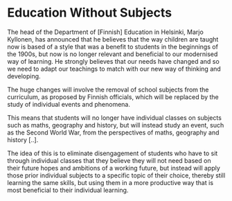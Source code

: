 # Education Without Subjects

The head of the Department of [Finnish] Education in Helsinki, Marjo Kyllonen, has announced that he believes that the way children are taught now is based of a style that was a benefit to students in the beginnings of the 1900s, but now is no longer relevant and beneficial to our modernised way of learning. He strongly believes that our needs have changed and so we need to adapt our teachings to match with our new way of thinking and developing.

The huge changes will involve the removal of school subjects from the curriculum, as proposed by Finnish officials, which will be replaced by the study of individual events and phenomena.

This means that students will no longer have individual classes on subjects such as maths, geography and history, but will instead study an event, such as the Second World War, from the perspectives of maths, geography and history [..].

The idea of this is to eliminate disengagement of students who have to sit through individual classes that they believe they will not need based on their future hopes and ambitions of a working future, but instead will apply those prior individual subjects to a specific topic of their choice, thereby still learning the same skills, but using them in a more productive way that is most beneficial to their individual learning.
















